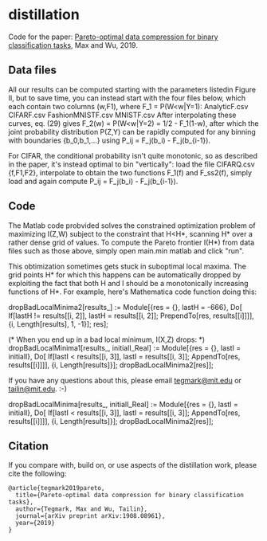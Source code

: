 # distillation

Code for the paper: [Pareto-optimal data compression for binary classification tasks](https://arxiv.org/abs/1908.08961), Max and Wu, 2019.

## Data files

All our results can be computed starting with the parameters listedin Figure II, but to save time, you can instead start with the four files below, which each contain 
two columns (w,F1), where F_1 = P(W<w|Y=1):
  AnalyticF.csv
  CIFARF.csv
  FashionMNISTF.csv
  MNISTF.csv
After interpolating these curves, eq. (29) gives 
    F_2(w) = P(W<w|Y=2) = 1/2 - F_1(1-w), 
after which the joint probability distribution P(Z,Y) can be rapidly 
computed for any binning with boundaries {b_0,b_1,...} using
 P_ij = F_j(b_i) - F_j(b_{i-1}).
 
For CIFAR, the conditional probability isn't quite monotonic, 
so as described in the paper, it's instead optimal to bin "vertically":
load the file CIFARQ.csv {f,F1,F2}, 
interpolate to obtain the two functions F_1(f) and F_ss2(f), 
simply load and again compute
 P_ij = F_j(b_i) - F_j(b_{i-1}).

## Code

The Matlab code probvided solves the constrained optimization problem of
maximizing I(Z,W) subject to the constraint that H<H*, 
scanning H* over a rather dense grid of values. To compute the 
Pareto frontier I(H*) from data files such as those above, simply
open main.min matlab and click "run".

This obtimization sometimes gets stuck in suboptimal local maxima. 
The grid points H* for which this happens can be automatically dropped by 
exploiting the fact that both H and I should be a monotonically increasing 
functions of H*. For example, here's Mathematica code function doing this:

dropBadLocalMinima2[results_] := Module[{res = {}, lastH = -666},
   Do[
    If[lastH != results[[i, 2]], lastH = results[[i, 2]]; 
     PrependTo[res, results[[i]]]], {i, Length[results], 1, -1}];
   res];

(* When you end up in a bad local minimum, I(X,Z) drops: *) 
dropBadLocalMinima1[results_, initialI_Real] := 
  Module[{res = {}, lastI = initialI},
   Do[
    If[lastI < results[[i, 3]], lastI = results[[i, 3]]; 
     AppendTo[res, results[[i]]]], {i, Length[results]}];
   dropBadLocalMinima2[res]];

If you have any questions about this, please email tegmark@mit.edu or tailin@mit.edu.
:-)

dropBadLocalMinima[results_, initialI_Real] := 
  Module[{res = {}, lastI = initialI},
   Do[
    If[lastI < results[[i, 3]], lastI = results[[i, 3]]; 
     AppendTo[res, results[[i]]]], {i, Length[results]}];
   dropBadLocalMinima2[res]];

## Citation
If you compare with, build on, or use aspects of the distillation work, please cite the following:
```
@article{tegmark2019pareto,
  title={Pareto-optimal data compression for binary classification tasks},
  author={Tegmark, Max and Wu, Tailin},
  journal={arXiv preprint arXiv:1908.08961},
  year={2019}
}
```
